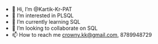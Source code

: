- 👋 Hi, I’m @Kartik-Kr-PAT
- 👀 I’m interested in PLSQL
- 🌱 I’m currently learning SQL
- 💞️ I’m looking to collaborate on SQL
- 📫 How to reach me crowny.kk@gmail.com, 8789948729

<!---
Kartik-Kr-PAT/Kartik-Kr-PAT is a ✨ special ✨ repository because its `README.md` (this file) appears on your GitHub profile.
You can click the Preview link to take a look at your changes.
--->
